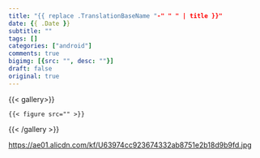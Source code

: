 ```yaml
---
title: "{{ replace .TranslationBaseName "-" " " | title }}"
date: {{ .Date }}
subtitle: ""
tags: []
categories: ["android"]
comments: true
bigimg: [{src: "", desc: ""}]
draft: false
original: true
---
```



{{< gallery>}}

	{{< figure src="" >}}

{{< /gallery >}}


https://ae01.alicdn.com/kf/U63974cc923674332ab8751e2b18d9b9fd.jpg